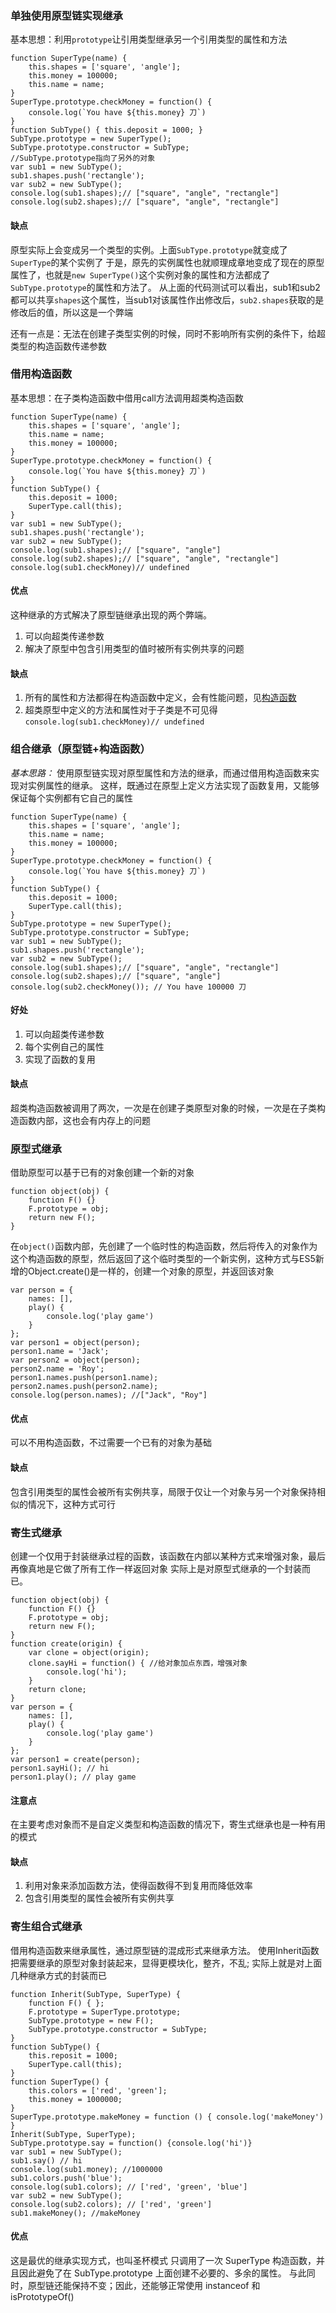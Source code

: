 ### 单独使用原型链实现继承
基本思想：利用`prototype`让引用类型继承另一个引用类型的属性和方法
```
function SuperType(name) {
    this.shapes = ['square', 'angle'];
    this.money = 100000;
    this.name = name;
}
SuperType.prototype.checkMoney = function() {
    console.log(`You have ${this.money} 刀`)
}
function SubType() { this.deposit = 1000; }
SubType.prototype = new SuperType();
SubType.prototype.constructor = SubType;
//SubType.prototype指向了另外的对象
var sub1 = new SubType();
sub1.shapes.push('rectangle');
var sub2 = new SubType();
console.log(sub1.shapes);// ["square", "angle", "rectangle"]
console.log(sub2.shapes);// ["square", "angle", "rectangle"]
```
#### 缺点
原型实际上会变成另一个类型的实例。上面`SubType.prototype`就变成了`SuperType`的某个实例了
于是，原先的实例属性也就顺理成章地变成了现在的原型属性了，也就是`new SuperType()`这个实例对象的属性和方法都成了`SubType.prototype`的属性和方法了。
从上面的代码测试可以看出，sub1和sub2都可以共享`shapes`这个属性，当sub1对该属性作出修改后，`sub2.shapes`获取的是修改后的值，所以这是一个弊端

还有一点是：无法在创建子类型实例的时候，同时不影响所有实例的条件下，给超类型的构造函数传递参数

### 借用构造函数
基本思想：在子类构造函数中借用call方法调用超类构造函数
```
function SuperType(name) {
    this.shapes = ['square', 'angle'];
    this.name = name;
    this.money = 100000;
}
SuperType.prototype.checkMoney = function() {
    console.log(`You have ${this.money} 刀`)
}
function SubType() {
    this.deposit = 1000;
    SuperType.call(this);
}
var sub1 = new SubType();
sub1.shapes.push('rectangle');
var sub2 = new SubType();
console.log(sub1.shapes);// ["square", "angle"]
console.log(sub2.shapes);// ["square", "angle", "rectangle"]
console.log(sub1.checkMoney)// undefined
```
#### 优点
这种继承的方式解决了原型链继承出现的两个弊端。
1. 可以向超类传递参数
2. 解决了原型中包含引用类型的值时被所有实例共享的问题
#### 缺点
1. 所有的属性和方法都得在构造函数中定义，会有性能问题，见[构造函数](https://github.com/pumpkinduan/frontEndKnowledge/javascript基础部分/构造函数.md)
2. 超类原型中定义的方法和属性对于子类是不可见得 `console.log(sub1.checkMoney)// undefined`
### 组合继承（原型链+构造函数）
*基本思路：*
使用原型链实现对原型属性和方法的继承，而通过借用构造函数来实现对实例属性的继承。
这样，既通过在原型上定义方法实现了函数复用，又能够保证每个实例都有它自己的属性
```
function SuperType(name) {
    this.shapes = ['square', 'angle'];
    this.name = name;
    this.money = 100000;
}
SuperType.prototype.checkMoney = function() {
    console.log(`You have ${this.money} 刀`)
}
function SubType() {
    this.deposit = 1000;
    SuperType.call(this);
}
SubType.prototype = new SuperType();
SubType.prototype.constructor = SubType;
var sub1 = new SubType();
sub1.shapes.push('rectangle');
var sub2 = new SubType();
console.log(sub1.shapes);// ["square", "angle", "rectangle"]
console.log(sub2.shapes);// ["square", "angle"]
console.log(sub2.checkMoney()); // You have 100000 刀
```
#### 好处
1. 可以向超类传递参数
2. 每个实例自己的属性
3. 实现了函数的复用
#### 缺点
超类构造函数被调用了两次，一次是在创建子类原型对象的时候，一次是在子类构造函数内部，这也会有内存上的问题
### 原型式继承
借助原型可以基于已有的对象创建一个新的对象
```
function object(obj) {
    function F() {}
    F.prototype = obj;
    return new F();
}
```

在`object()`函数内部，先创建了一个临时性的构造函数，然后将传入的对象作为这个构造函数的原型，然后返回了这个临时类型的一个新实例，这种方式与ES5新增的Object.create()是一样的，创建一个对象的原型，并返回该对象

```
var person = {
    names: [],
    play() {
        console.log('play game')
    }
};
var person1 = object(person);
person1.name = 'Jack';
var person2 = object(person);
person2.name = 'Roy';
person1.names.push(person1.name);
person2.names.push(person2.name);
console.log(person.names); //["Jack", "Roy"]
```
#### 优点
可以不用构造函数，不过需要一个已有的对象为基础
#### 缺点
包含引用类型的属性会被所有实例共享，局限于仅让一个对象与另一个对象保持相似的情况下，这种方式可行
### 寄生式继承
创建一个仅用于封装继承过程的函数，该函数在内部以某种方式来增强对象，最后再像真地是它做了所有工作一样返回对象
实际上是对原型式继承的一个封装而已。
```
function object(obj) {
    function F() {}
    F.prototype = obj;
    return new F();
}
function create(origin) {
    var clone = object(origin);
    clone.sayHi = function() { //给对象加点东西，增强对象
        console.log('hi');
    }
    return clone;
}
var person = {
    names: [],
    play() {
        console.log('play game')
    }
};
var person1 = create(person);
person1.sayHi(); // hi
person1.play(); // play game
```
#### 注意点
在主要考虑对象而不是自定义类型和构造函数的情况下，寄生式继承也是一种有用的模式
#### 缺点
1. 利用对象来添加函数方法，使得函数得不到复用而降低效率
2. 包含引用类型的属性会被所有实例共享
### 寄生组合式继承
借用构造函数来继承属性，通过原型链的混成形式来继承方法。
使用Inherit函数把需要继承的原型对象封装起来，显得更模块化，整齐，不乱;
实际上就是对上面几种继承方式的封装而已
```
function Inherit(SubType, SuperType) {
    function F() { };
    F.prototype = SuperType.prototype;
    SubType.prototype = new F();
    SubType.prototype.constructor = SubType;
}
function SubType() {
    this.reposit = 1000;
    SuperType.call(this);
}
function SuperType() {
    this.colors = ['red', 'green'];
    this.money = 1000000;
}
SuperType.prototype.makeMoney = function () { console.log('makeMoney') }
Inherit(SubType, SuperType);
SubType.prototype.say = function() {console.log('hi')}
var sub1 = new SubType();
sub1.say() // hi
console.log(sub1.money); //1000000
sub1.colors.push('blue');
console.log(sub1.colors); // ['red', 'green', 'blue']
var sub2 = new SubType();
console.log(sub2.colors); // ['red', 'green']
sub1.makeMoney(); //makeMoney
```
#### 优点
这是最优的继承实现方式，也叫圣杯模式
只调用了一次 SuperType 构造函数，并且因此避免了在 SubType.prototype 上面创建不必要的、多余的属性。
与此同时，原型链还能保持不变；因此，还能够正常使用 instanceof 和 isPrototypeOf()


